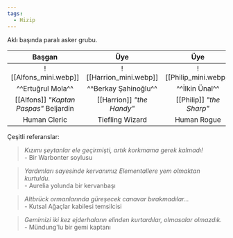 ```yaml
---
tags:
  - Hizip
---  
```

  
Aklı başında paralı asker grubu.  
  
|                Başgan                |           Üye           |          Üye           |  
|:------------------------------------:|:-----------------------:|:----------------------:|  
| ![[Alfons_mini.webp]]| ![[Harrion_mini.webp]]| ![[Philip_mini.webp]]|  
| ^^Ertuğrul Mola^^ | ^^Berkay Şahinoğlu^^ | ^^İlkin Ünal^^ |  
| [[Alfons]] *"Kaptan Paspas"* Beljardin | [[Harrion]] *"the Handy"* | [[Philip]] *"the Sharp"* |  
| Human Cleric | Tiefling Wizard | Human Rogue |  
  
Çeşitli referanslar:  
  
>*Kızımı şeytanlar ele geçirmişti, artık korkmama gerek kalmadı!*  
>\- Bir Warbonter soylusu  
  
>*Yardımları sayesinde kervanımız Elementallere yem olmaktan kurtuldu.*  
>\- Aurelia yolunda bir kervanbaşı  
  
>*Altbrück ormanlarında güreşecek canavar bırakmadılar...*  
>\- Kutsal Ağaçlar kabilesi temsilcisi  
  
>*Gemimizi iki kez ejderhaların elinden kurtardılar, olmasalar olmazdık.*  
>\- Mündung'lu bir gemi kaptanı
